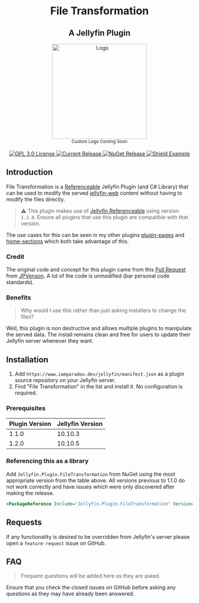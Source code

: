 <h1 align="center">File Transformation</h1>
<h2 align="center">A Jellyfin Plugin</h2>
<p align="center">
	<img alt="Logo" width="256" height="256" src="https://camo.githubusercontent.com/ab4b1ec289bed0a0ac8dd2828c41b695dbfeaad8c82596339f09ce23b30d3eb3/68747470733a2f2f63646e2e6a7364656c6976722e6e65742f67682f73656c666873742f69636f6e732f776562702f6a656c6c7966696e2e77656270" />
	<br />
	<sub>Custom Logo Coming Soon</sub>
	<br />
	<br />
	<a href="https://github.com/IAmParadox27/jellyfin-plugin-home-sections">
		<img alt="GPL 3.0 License" src="https://img.shields.io/github/license/IAmParadox27/jellyfin-plugin-file-transformation.svg" />
	</a>
	<a href="https://github.com/IAmParadox27/jellyfin-plugin-home-sections/releases">
		<img alt="Current Release" src="https://img.shields.io/github/release/IAmParadox27/jellyfin-plugin-file-transformation.svg" />
	</a>
	<a href="https://www.nuget.org/packages/Jellyfin.Plugin.FileTransformation">
		<img alt="NuGet Release" src="https://img.shields.io/nuget/v/Jellyfin.Plugin.FileTransformation" />
	</a>
  <a href="https://www.nuget.org/packages/Jellyfin.Plugin.Referenceable/1.2.0">
    <img alt="Shield Example" src="https://img.shields.io/badge/JF%20Referenceable-v1.2.0-blue" /> 
  </a>
</p>

## Introduction
File Transformation is a [Referenceable](https://github.com/IAmParadox27/jellyfin-plugin-referenceable) Jellyfin Plugin (and C# Library) that can be used to modify the served [jellyfin-web](https://github.com/jellyfin/jellyfin-web) content without having to modify the files directly.

> :warning: This plugin makes use of [Jellyfin Referenceable](https://github.com/IAmParadox27/jellyfin-plugin-referenceable) using version `1.2.0`. Ensure all plugins that use this plugin are compatible with that version.

The use cases for this can be seen in my other plugins [plugin-pages](https://github.com/IAmParadox27/jellyfin-plugin-pages) and [home-sections](https://github.com/IAmParadox27/jellyfin-plugin-home-sections) which both take advantage of this.

### Credit
The original code and concept for this plugin came from this [Pull Request](https://github.com/jellyfin/jellyfin/pull/9095) from [JPVenson](https://github.com/JPVenson). A lot of the code is unmodified (bar personal code standards).

### Benefits

> Why would I use this rather than just asking installers to change the files?

Well, this plugin is non destructive and allows multiple plugins to manipulate the served data. The install remains clean and free for users to update their Jellyfin server whenever they want.

## Installation

1. Add `https://www.iamparadox.dev/jellyfin/manifest.json` as a plugin source repository on your Jellyfin server.
2. Find "File Transformation" in the list and install it. No configuration is required.

### Prerequisites
| Plugin Version | Jellyfin Version |
| - | - |
| 1.1.0 | 10.10.3 |
| 1.2.0 | 10.10.5 |

### Referencing this as a library
Add `Jellyfin.Plugin.FileTransformation` from NuGet using the most appropriate version from the table above. All versions previous to 1.1.0 do not work correctly and have issues which were only discovered after making the release.

```xml
<PackageReference Include="Jellyfin.Plugin.FileTransformation" Version="1.2.0" />
```

## Requests
If any functionality is desired to be overridden from Jellyfin's server please open a `feature-request` issue on GitHub.

## FAQ
> Frequent questions will be added here as they are asked.

Ensure that you check the closed issues on GitHub before asking any questions as they may have already been answered.